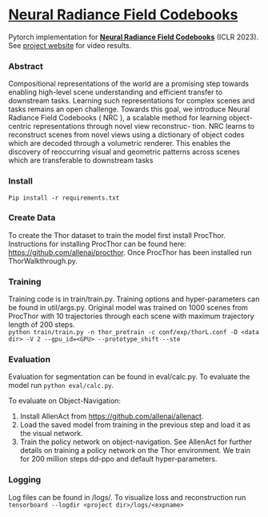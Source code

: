 # [Neural Radiance Field Codebooks](https://arxiv.org/abs/2301.04101)


Pytorch implementation for **[Neural Radiance Field Codebooks](https://arxiv.org/abs/2301.04101)** (ICLR 2023). See [project website](https://mattwallingford.github.io/NRC/) for video results.

### Abstract
Compositional representations of the world are a promising step towards enabling
high-level scene understanding and efficient transfer to downstream tasks. Learning
such representations for complex scenes and tasks remains an open challenge. Towards this goal, we introduce Neural Radiance Field Codebooks ( NRC ), a scalable
method for learning object-centric representations through novel view reconstruc-
tion. NRC learns to reconstruct scenes from novel views using a dictionary of
object codes which are decoded through a volumetric renderer. This enables the
discovery of reoccurring visual and geometric patterns across scenes which are
transferable to downstream tasks 

### Install
`Pip install -r requirements.txt`

### Create Data

To create the Thor dataset to train the model first install ProcThor. Instructions for installing ProcThor can be found here: https://github.com/allenai/procthor. Once ProcThor has been installed run ThorWalkthrough.py. 


### Training
Training code is in train/train.py. Training options and hyper-parameters can be found in util/args.py. Original model was trained on 1000 scenes from ProcThor with 10 trajectories through each scene with maximum trajectory length of 200 steps.  
`python train/train.py -n thor_pretrain -c conf/exp/thorL.conf -D <data dir> -V 2 --gpu_id=<GPU> --prototype_shift --ste`

### Evaluation
Evaluation for segmentation can be found in eval/calc.py. To evaluate the model run `python eval/calc.py`.

To evaluate on Object-Navigation: 
1. Install AllenAct from https://github.com/allenai/allenact. 
2. Load the saved model from training in the previous step and load it as the visual network. 
3. Train the policy network on object-navigation. See AllenAct for further details on training a policy network on the Thor environment. We train for 200 million steps dd-ppo and default hyper-parameters. 



### Logging
Log files can be found in <project dir>/logs/<expname>. To visualize loss and reconstruction run 
`tensorboard --logdir <project dir>/logs/<expname>`
